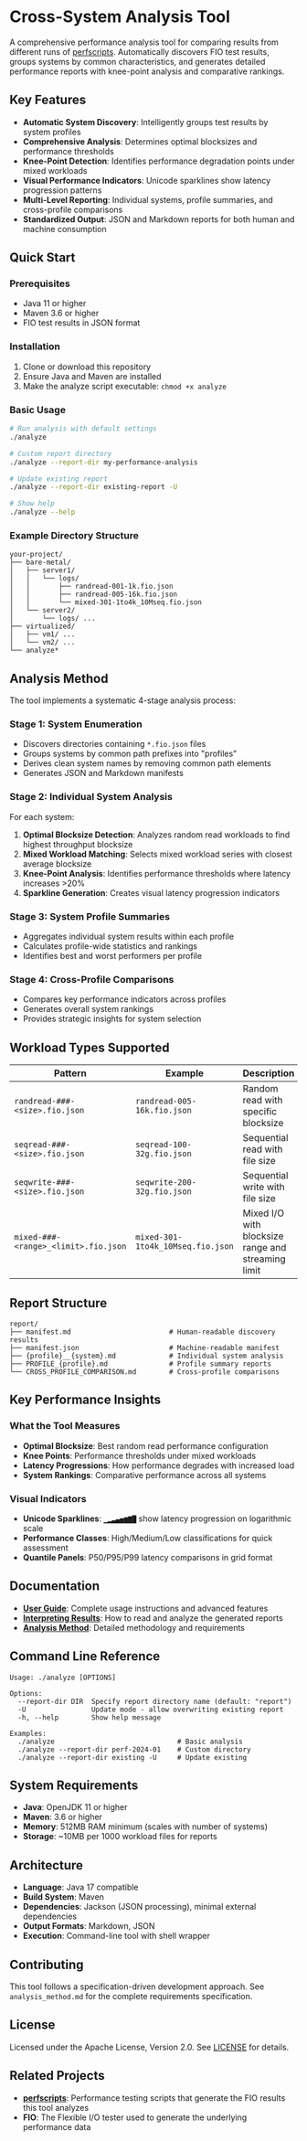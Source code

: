 # Cross-System Analysis Tool

A comprehensive performance analysis tool for comparing results from different runs of [perfscripts](https://github.com/jshook/perfscripts). Automatically discovers FIO test results, groups systems by common characteristics, and generates detailed performance reports with knee-point analysis and comparative rankings.

## Key Features

- **Automatic System Discovery**: Intelligently groups test results by system profiles
- **Comprehensive Analysis**: Determines optimal blocksizes and performance thresholds
- **Knee-Point Detection**: Identifies performance degradation points under mixed workloads  
- **Visual Performance Indicators**: Unicode sparklines show latency progression patterns
- **Multi-Level Reporting**: Individual systems, profile summaries, and cross-profile comparisons
- **Standardized Output**: JSON and Markdown reports for both human and machine consumption

## Quick Start

### Prerequisites

- Java 11 or higher
- Maven 3.6 or higher
- FIO test results in JSON format

### Installation

1. Clone or download this repository
2. Ensure Java and Maven are installed
3. Make the analyze script executable: `chmod +x analyze`

### Basic Usage

```bash
# Run analysis with default settings
./analyze

# Custom report directory
./analyze --report-dir my-performance-analysis

# Update existing report  
./analyze --report-dir existing-report -U

# Show help
./analyze --help
```

### Example Directory Structure

```
your-project/
├── bare-metal/
│   ├── server1/
│   │   └── logs/
│   │       ├── randread-001-1k.fio.json
│   │       ├── randread-005-16k.fio.json
│   │       └── mixed-301-1to4k_10Mseq.fio.json
│   └── server2/
│       └── logs/ ...
├── virtualized/
│   ├── vm1/ ...
│   └── vm2/ ...
└── analyze*
```

## Analysis Method

The tool implements a systematic 4-stage analysis process:

### Stage 1: System Enumeration
- Discovers directories containing `*.fio.json` files
- Groups systems by common path prefixes into "profiles"
- Derives clean system names by removing common path elements
- Generates JSON and Markdown manifests

### Stage 2: Individual System Analysis
For each system:
1. **Optimal Blocksize Detection**: Analyzes random read workloads to find highest throughput blocksize
2. **Mixed Workload Matching**: Selects mixed workload series with closest average blocksize
3. **Knee-Point Analysis**: Identifies performance thresholds where latency increases >20%
4. **Sparkline Generation**: Creates visual latency progression indicators

### Stage 3: System Profile Summaries
- Aggregates individual system results within each profile
- Calculates profile-wide statistics and rankings
- Identifies best and worst performers per profile

### Stage 4: Cross-Profile Comparisons  
- Compares key performance indicators across profiles
- Generates overall system rankings
- Provides strategic insights for system selection

## Workload Types Supported

| Pattern | Example | Description |
|---------|---------|-------------|
| `randread-###-<size>.fio.json` | `randread-005-16k.fio.json` | Random read with specific blocksize |
| `seqread-###-<size>.fio.json` | `seqread-100-32g.fio.json` | Sequential read with file size |  
| `seqwrite-###-<size>.fio.json` | `seqwrite-200-32g.fio.json` | Sequential write with file size |
| `mixed-###-<range>_<limit>.fio.json` | `mixed-301-1to4k_10Mseq.fio.json` | Mixed I/O with blocksize range and streaming limit |

## Report Structure

```
report/
├── manifest.md                        # Human-readable discovery results
├── manifest.json                      # Machine-readable manifest
├── {profile}__{system}.md             # Individual system analysis
├── PROFILE_{profile}.md               # Profile summary reports  
└── CROSS_PROFILE_COMPARISON.md        # Cross-profile comparisons
```

## Key Performance Insights

### What the Tool Measures
- **Optimal Blocksize**: Best random read performance configuration
- **Knee Points**: Performance thresholds under mixed workloads
- **Latency Progressions**: How performance degrades with increased load
- **System Rankings**: Comparative performance across all systems

### Visual Indicators
- **Unicode Sparklines**: `▁▂▃▄▅▆▇█` show latency progression on logarithmic scale
- **Performance Classes**: High/Medium/Low classifications for quick assessment
- **Quantile Panels**: P50/P95/P99 latency comparisons in grid format

## Documentation

- **[User Guide](docs/user-guide.md)**: Complete usage instructions and advanced features
- **[Interpreting Results](docs/interpreting-results.md)**: How to read and analyze the generated reports
- **[Analysis Method](analysis_method.md)**: Detailed methodology and requirements

## Command Line Reference

```
Usage: ./analyze [OPTIONS]

Options:
  --report-dir DIR  Specify report directory name (default: "report")
  -U                Update mode - allow overwriting existing report  
  -h, --help        Show help message

Examples:
  ./analyze                              # Basic analysis
  ./analyze --report-dir perf-2024-01    # Custom directory
  ./analyze --report-dir existing -U     # Update existing
```

## System Requirements

- **Java**: OpenJDK 11 or higher
- **Maven**: 3.6 or higher  
- **Memory**: 512MB RAM minimum (scales with number of systems)
- **Storage**: ~10MB per 1000 workload files for reports

## Architecture

- **Language**: Java 17 compatible
- **Build System**: Maven
- **Dependencies**: Jackson (JSON processing), minimal external dependencies
- **Output Formats**: Markdown, JSON
- **Execution**: Command-line tool with shell wrapper

## Contributing

This tool follows a specification-driven development approach. See `analysis_method.md` for the complete requirements specification.

## License

Licensed under the Apache License, Version 2.0. See [LICENSE](LICENSE) for details.

## Related Projects

- **[perfscripts](https://github.com/jshook/perfscripts)**: Performance testing scripts that generate the FIO results this tool analyzes
- **FIO**: The Flexible I/O tester used to generate the underlying performance data
